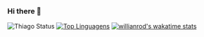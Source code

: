 ### Hi there 👋

<!--
**thbertolino/thbertolino** is a ✨ _special_ ✨ repository because its `README.md` (this file) appears on your GitHub profile.

Here are some ideas to get you started:

- 🔭 I’m currently working on ...
- 🌱 I’m currently learning ...
- 👯 I’m looking to collaborate on ...
- 🤔 I’m looking for help with ...
- 💬 Ask me about ...
- 📫 How to reach me: ...
- 😄 Pronouns: ...
- ⚡ Fun fact: ...
-->

![Thiago Status](https://github-readme-stats.vercel.app/api?username=thbertolino&show_icons=true)
[![Top Linguagens](https://github-readme-stats.vercel.app/api/top-langs/?username=thbertolino&layout=compact)](https://github.com/anuraghazra/github-readme-stats)
[![willianrod's wakatime stats](https://github-readme-stats.vercel.app/api/wakatime?username=thbertolino)](https://github.com/anuraghazra/github-readme-stats)
